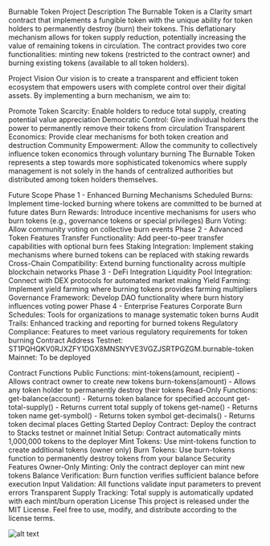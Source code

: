 Burnable Token
Project Description
The Burnable Token is a Clarity smart contract that implements a fungible token with the unique ability for token holders to permanently destroy (burn) their tokens. This deflationary mechanism allows for token supply reduction, potentially increasing the value of remaining tokens in circulation. The contract provides two core functionalities: minting new tokens (restricted to the contract owner) and burning existing tokens (available to all token holders).

Project Vision
Our vision is to create a transparent and efficient token ecosystem that empowers users with complete control over their digital assets. By implementing a burn mechanism, we aim to:

Promote Token Scarcity: Enable holders to reduce total supply, creating potential value appreciation
Democratic Control: Give individual holders the power to permanently remove their tokens from circulation
Transparent Economics: Provide clear mechanisms for both token creation and destruction
Community Empowerment: Allow the community to collectively influence token economics through voluntary burning
The Burnable Token represents a step towards more sophisticated tokenomics where supply management is not solely in the hands of centralized authorities but distributed among token holders themselves.

Future Scope
Phase 1 - Enhanced Burning Mechanisms
Scheduled Burns: Implement time-locked burning where tokens are committed to be burned at future dates
Burn Rewards: Introduce incentive mechanisms for users who burn tokens (e.g., governance tokens or special privileges)
Burn Voting: Allow community voting on collective burn events
Phase 2 - Advanced Token Features
Transfer Functionality: Add peer-to-peer transfer capabilities with optional burn fees
Staking Integration: Implement staking mechanisms where burned tokens can be replaced with staking rewards
Cross-Chain Compatibility: Extend burning functionality across multiple blockchain networks
Phase 3 - DeFi Integration
Liquidity Pool Integration: Connect with DEX protocols for automated market making
Yield Farming: Implement yield farming where burning tokens provides farming multipliers
Governance Framework: Develop DAO functionality where burn history influences voting power
Phase 4 - Enterprise Features
Corporate Burn Schedules: Tools for organizations to manage systematic token burns
Audit Trails: Enhanced tracking and reporting for burned tokens
Regulatory Compliance: Features to meet various regulatory requirements for token burning
Contract Address
Testnet: ST1PQHQKV0RJXZFY1DGX8MNSNYVE3VGZJSRTPGZGM.burnable-token Mainnet: To be deployed

Contract Functions
Public Functions:
mint-tokens(amount, recipient) - Allows contract owner to create new tokens
burn-tokens(amount) - Allows any token holder to permanently destroy their tokens
Read-Only Functions:
get-balance(account) - Returns token balance for specified account
get-total-supply() - Returns current total supply of tokens
get-name() - Returns token name
get-symbol() - Returns token symbol
get-decimals() - Returns token decimal places
Getting Started
Deploy Contract: Deploy the contract to Stacks testnet or mainnet
Initial Setup: Contract automatically mints 1,000,000 tokens to the deployer
Mint Tokens: Use mint-tokens function to create additional tokens (owner only)
Burn Tokens: Use burn-tokens function to permanently destroy tokens from your balance
Security Features
Owner-Only Minting: Only the contract deployer can mint new tokens
Balance Verification: Burn function verifies sufficient balance before execution
Input Validation: All functions validate input parameters to prevent errors
Transparent Supply Tracking: Total supply is automatically updated with each mint/burn operation
License
This project is released under the MIT License. Feel free to use, modify, and distribute according to the license terms.

![alt text](<Screenshot 2025-08-22 140953.png>)